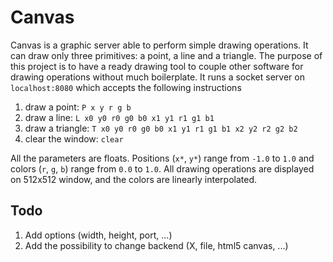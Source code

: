 # Canvas

Canvas is a graphic server able to perform simple drawing operations. It can draw only three primitives: a point, a line and a triangle. The purpose of this project is to have a ready drawing tool to couple other software for drawing operations without much boilerplate. It runs a socket server on `localhost:8080` which accepts the following instructions

1. draw a point: `P x y r g b`
2. draw a line: `L x0 y0 r0 g0 b0 x1 y1 r1 g1 b1`
3. draw a triangle: `T x0 y0 r0 g0 b0 x1 y1 r1 g1 b1 x2 y2 r2 g2 b2`
4. clear the window: `clear`

All the parameters are floats. Positions (`x*`, `y*`) range from `-1.0` to `1.0` and colors (`r`, `g`, `b`) range from `0.0` to `1.0`. All drawing operations are displayed on 512x512 window, and the colors are linearly interpolated.

## Todo

1. Add options (width, height, port, ...)
2. Add the possibility to change backend (X, file, html5 canvas, ...)
